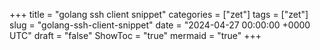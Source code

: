 +++
title = "golang ssh client snippet"
categories = ["zet"]
tags = ["zet"]
slug = "golang-ssh-client-snippet"
date = "2024-04-27 00:00:00 +0000 UTC"
draft = "false"
ShowToc = "true"
mermaid = "true"
+++

